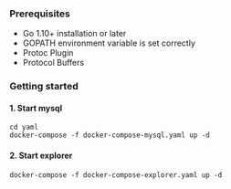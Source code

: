 ### Prerequisites
- Go 1.10+ installation or later
- GOPATH environment variable is set correctly
- Protoc Plugin
- Protocol Buffers

### Getting started
#### 1. Start mysql
```
cd yaml
docker-compose -f docker-compose-mysql.yaml up -d
```
#### 2. Start explorer
```
docker-compose -f docker-compose-explorer.yaml up -d
```
